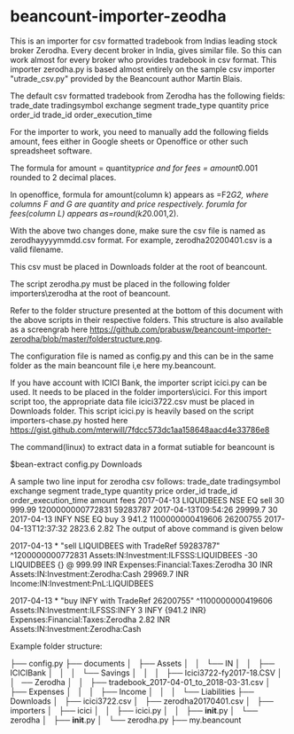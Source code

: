 # beancount-importer-zeodha


This is an importer for csv formatted tradebook from Indias leading stock broker Zerodha. Every decent broker in India, gives similar file. 
So this can work almost for every broker who provides tradebook in csv format. 
This importer zerodha.py is based almost entirely on the sample csv importer "utrade_csv.py" provided by the Beancount author Martin Blais.

The default csv formatted tradebook from Zerodha has the following fields: 
trade_date	tradingsymbol	exchange	segment	trade_type	quantity	price	order_id	trade_id	order_execution_time

For the importer to work, you need to manually add the following fields amount, fees either in Google sheets or Openoffice or other such spreadsheet software.

The formula for amount = quantity*price and for fees = amount*0.001 rounded to 2 decimal places. 

In openoffice,
formula for amount(column k) appears as =F2*G2, where columns F and G are quantity and price respectively.
forumla for fees(column L) appears as=round(k2*0.001,2).

With the above two changes done, make sure the csv file is named as zerodhayyyymmdd.csv format. For example, zerodha20200401.csv is a valid filename. 

This csv must be placed in Downloads folder at the root of beancount.

The script zerodha.py must be placed in the following folder importers\zerodha at the root of beancount. 

Refer to the folder structure presented at the bottom of this document with the above scripts in their respective folders. This structure 
is also available as a screengrab here https://github.com/prabusw/beancount-importer-zerodha/blob/master/folderstructure.png.

The configuration file is named as config.py and this can be in the same folder as the main beancount file i,e here my.beancount.

If you have account with ICICI Bank, the importer script icici.py can be used. It needs to be placed in the folder importers\icici. For this import script too, 
the appropriate data file icici3722.csv must be placed in Downloads folder. 
This script icici.py is heavily based on the script importers-chase.py hosted here  https://gist.github.com/mterwill/7fdcc573dc1aa158648aacd4e33786e8

The command(linux) to extract data in a format sutiable for beancount is 

$bean-extract config.py Downloads


A sample two line input for zerodha csv follows:
trade_date	tradingsymbol	exchange	segment	trade_type	quantity	price	order_id	trade_id	order_execution_time	amount	fees
2017-04-13	LIQUIDBEES	NSE	EQ	sell	30	999.99	1200000000772831	59283787	2017-04-13T09:54:26	29999.7	30
2017-04-13	INFY	NSE	EQ	buy	3	941.2	1100000000419606	26200755	2017-04-13T12:37:32	2823.6	2.82
The output of above command is given below
                               
2017-04-13 * "sell LIQUIDBEES with TradeRef 59283787" ^1200000000772831
  Assets:IN:Investment:ILFSSS:LIQUIDBEES      -30 LIQUIDBEES {} @ 999.99 INR
  Expenses:Financial:Taxes:Zerodha             30 INR                       
  Assets:IN:Investment:Zerodha:Cash       29969.7 INR                       
  Income:IN:Investment:PnL:LIQUIDBEES                                       

2017-04-13 * "buy INFY with TradeRef 26200755" ^1100000000419606
  Assets:IN:Investment:ILFSSS:INFY      3 INFY {941.2 INR}
  Expenses:Financial:Taxes:Zerodha   2.82 INR             
  Assets:IN:Investment:Zerodha:Cash             

Example folder structure:

├── config.py
├── documents
│   ├── Assets
│   │   └── IN
│   │       ├── ICICIBank
│   │       │   └── Savings
│   │       │       ├── Icici3722-fy2017-18.CSV
│   │       ── Zerodha
│   │           ├── tradebook_2017-04-01_to_2018-03-31.csv
│   ├── Expenses
│   │   
│   ├── Income
│   │   
│   └── Liabilities
├── Downloads
│   ├── icici3722.csv
│   ├── zerodha20170401.csv
│   
├── importers
│   ├── icici
│   │   ├── icici.py
│   │   ├── __init__.py
│   └── zerodha
│       ├── __init__.py
│       └── zerodha.py
├── my.beancount



